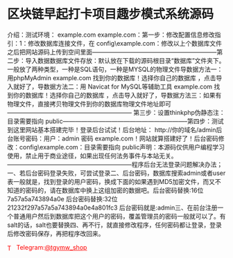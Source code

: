 # 区块链早起打卡项目趣步模式系统源码

介绍：测试环境： example.com example.com：第一步：修改配置信息修改指引：1：修改数据库连接文件，在 config\example.com：修改以上个数据库文件之后把网站源码上传到空间里面————————————————————–第二步：导入数据数据库文件存放：默认放在下载的源码根目录“数据库”文件夹下。一般放了两种类型，一种是SQL语句，一种是MYSQL的物理文件导数据方法一：用phpMyAdmin example.com 找到你的数据库！选择你自己的数据库 ，点击导入就好了，导数据方法二：用 Navicat for MySQL等辅助工具 example.com 找到你的数据库！选择你自己的数据库 ，点击导入就好了，导数据方法三：如果有物理文件，直接拷贝物理文件到你的数据库物理文件地址即可————————————————————– 第三步：设置thinkphp伪静态注：目录需要指向 public————————————————————–第四步：测试到这里网站基本搭建完毕！登录后台试试！后台地址： http://你的域名/admin后台账号密码：用户：admin 密码 example.com！网站就算搭建好了！后台密码修改：config\example.com：目录需要指向 public声明：本源码仅供用户编程学习使用，禁止用于商业途径，如果出现任何法务事件与本站无关。————————————————————–程序后台无法登录问题解决办法； 一、若后台密码登录失败，可尝试登录二、后台密码，数据库搜索admin或者user表一般就是，找到登录的用户密码，换成下面的如果遇到MD5加密文件，而又不知道的密码的，请在数据库中换上这组加密的数据吧。后台密码替换:16位7a57a5a743894a0e 后台密码替换:32位21232f297a57a5a743894a0e4a801fc3 后台密码就是:admin三、在前台注册一个普通用户然后到数据库把这个用户的密码，覆盖管理员的密码一般就可以了。有salt的话，salt也要替换四、再不行，就直接修改程序，任何密码都让登录，登录后修改密码保存，再把程序改回来。




<p style="color: red;"><img src="https://cdn-icons-png.flaticon.com/512/2111/2111646.png" alt="Telegram Icon" style="width: 16px; vertical-align: middle; margin-right: 5px;">Telegram:<a href="https://t.me/tgymw_shop" style="color: red;">@tgymw_shop</a></p>
